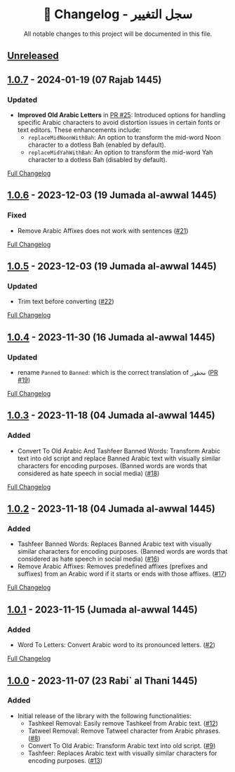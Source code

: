 <h1 align=center>📜 Changelog - سجل التغيير</h1>
<p align=center>All notable changes to this project will be documented in this file.</p>

## [Unreleased](https://github.com/Seen-Arabic/Arabic-Services-JavaScript/compare/v1.0.7...HEAD)

## [1.0.7](https://github.com/Seen-Arabic/Arabic-Services-JavaScript/releases/tag/v1.0.7) - 2024-01-19 (07 Rajab 1445)

### Updated

-   **Improved Old Arabic Letters** in [PR #25](https://github.com/Seen-Arabic/Arabic-Services-JavaScript/pull/25): Introduced options for handling specific Arabic characters to avoid distortion issues in certain fonts or text editors. These enhancements include:
    -   `replaceMidNoonWithBah`: An option to transform the mid-word Noon character to a dotless Bah (enabled by default).
    -   `replaceMidYahWithBah`: An option to transform the mid-word Yah character to a dotless Bah (disabled by default).

[Full Changelog](https://github.com/Seen-Arabic/Arabic-Services-JavaScript/compare/v1.0.6...v1.0.7)

## [1.0.6](https://github.com/Seen-Arabic/Arabic-Services-JavaScript/releases/tag/v1.0.6) - 2023-12-03 (19 Jumada al-awwal 1445)

### Fixed

-   Remove Arabic Affixes does not work with sentences ([#21](https://github.com/Seen-Arabic/Arabic-Services-JavaScript/issues/21))

[Full Changelog](https://github.com/Seen-Arabic/Arabic-Services-JavaScript/compare/v1.0.5...v1.0.6)

## [1.0.5](https://github.com/Seen-Arabic/Arabic-Services-JavaScript/releases/tag/v1.0.5) - 2023-12-03 (19 Jumada al-awwal 1445)

### Updated

-   Trim text before converting ([#22](https://github.com/Seen-Arabic/Arabic-Services-JavaScript/issues/22))

[Full Changelog](https://github.com/Seen-Arabic/Arabic-Services-JavaScript/compare/v1.0.4...v1.0.5)

## [1.0.4](https://github.com/Seen-Arabic/Arabic-Services-JavaScript/releases/tag/v1.0.4) - 2023-11-30 (16 Jumada al-awwal 1445)

### Updated

-   rename `Panned` to `Banned`: which is the correct translation of `محظور` ([PR #19](https://github.com/Seen-Arabic/Arabic-Services-JavaScript/pull/19))

[Full Changelog](https://github.com/Seen-Arabic/Arabic-Services-JavaScript/compare/v1.0.3...v1.0.4)

## [1.0.3](https://github.com/Seen-Arabic/Arabic-Services-JavaScript/releases/tag/v1.0.3) - 2023-11-18 (04 Jumada al-awwal 1445)

### Added

-   Convert To Old Arabic And Tashfeer Banned Words: Transform Arabic text into old script and replace Banned Arabic text with visually similar characters for encoding purposes. (Banned words are words that considered as hate speech in social media) ([#18](https://github.com/Seen-Arabic/Arabic-Services-JavaScript/issues/18))

[Full Changelog](https://github.com/Seen-Arabic/Arabic-Services-JavaScript/compare/v1.0.2...v1.0.3)

## [1.0.2](https://github.com/Seen-Arabic/Arabic-Services-JavaScript/releases/tag/v1.0.2) - 2023-11-18 (04 Jumada al-awwal 1445)

### Added

-   Tashfeer Banned Words: Replaces Banned Arabic text with visually similar characters for encoding purposes. (Banned words are words that considered as hate speech in social media) ([#16](https://github.com/Seen-Arabic/Arabic-Services-JavaScript/issues/16))
-   Remove Arabic Affixes: Removes predefined affixes (prefixes and suffixes) from an Arabic word if it starts or ends with those affixes. ([#17](https://github.com/Seen-Arabic/Arabic-Services-JavaScript/issues/17))

[Full Changelog](https://github.com/Seen-Arabic/Arabic-Services-JavaScript/compare/v1.0.1...v1.0.2)

## [1.0.1](https://github.com/Seen-Arabic/Arabic-Services-JavaScript/releases/tag/v1.0.1) - 2023-11-15 (Jumada al-awwal 1445)

### Added

-   Word To Letters: Convert Arabic word to its pronounced letters. ([#2](https://github.com/Seen-Arabic/Arabic-Services-JavaScript/issues/2))

[Full Changelog](https://github.com/Seen-Arabic/Arabic-Services-JavaScript/compare/1.0.0...v1.0.1)

## [1.0.0](https://github.com/Seen-Arabic/Arabic-Services-JavaScript/releases/tag/1.0.0) - 2023-11-07 (23 Rabi` al Thani 1445)

### Added

-   Initial release of the library with the following functionalities:
    -   Tashkeel Removal: Easily remove Tashkeel from Arabic text. ([#12](https://github.com/Seen-Arabic/Arabic-Services-JavaScript/issues/12))
    -   Tatweel Removal: Remove Tatweel character from Arabic phrases. ([#8](https://github.com/Seen-Arabic/Arabic-Services-JavaScript/issues/8))
    -   Convert To Old Arabic: Transform Arabic text into old script. ([#9](https://github.com/Seen-Arabic/Arabic-Services-JavaScript/issues/9))
    -   Tashfeer: Replaces Arabic text with visually similar characters for encoding purposes. ([#13](https://github.com/Seen-Arabic/Arabic-Services-JavaScript/issues/13))
